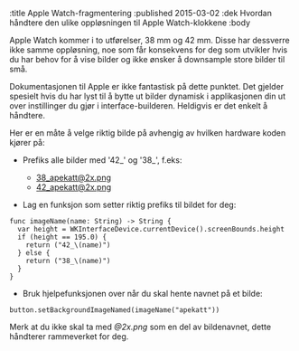 :title Apple Watch-fragmentering
:published 2015-03-02
:dek Hvordan håndtere den ulike oppløsningen til Apple Watch-klokkene
:body

Apple Watch kommer i to utførelser, 38 mm og 42 mm. Disse har dessverre ikke samme oppløsning, noe som får konsekvens
for deg som utvikler hvis du har behov for å vise bilder og ikke ønsker å downsample store bilder til små.

Dokumentasjonen til Apple er ikke fantastisk på dette punktet. Det gjelder spesielt hvis du har lyst til å bytte ut
bilder dynamisk i applikasjonen din ut over instillinger du gjør i interface-builderen. Heldigvis er det
enkelt å håndtere.

Her er en måte å velge riktig bilde på avhengig av hvilken hardware koden kjører på:

* Prefiks alle bilder med '42_' og '38_', f.eks:

    * 38_apekatt@2x.png
    * 42_apekatt@2x.png

* Lag en funksjon som setter riktig prefiks til bildet for deg:

```
func imageName(name: String) -> String {
  var height = WKInterfaceDevice.currentDevice().screenBounds.height
  if (height == 195.0) {
    return ("42_\(name)")
  } else {
    return ("38_\(name)")
  }
}
```

* Bruk hjelpefunksjonen over når du skal hente navnet på et bilde:


```
button.setBackgroundImageNamed(imageName("apekatt"))
```

Merk at du ikke skal ta med *@2x.png* som en del av bildenavnet, dette håndterer rammeverket for deg.